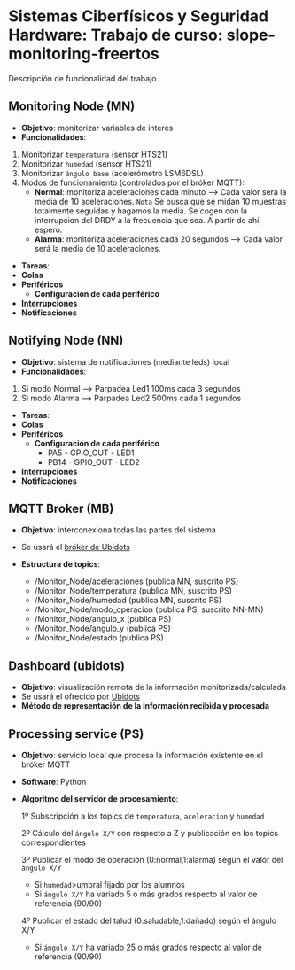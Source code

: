 # Sistemas Ciberfísicos y Seguridad Hardware:  Trabajo de curso: slope-monitoring-freertos
Descripción de funcionalidad del trabajo.
## Monitoring Node (MN)
- **Objetivo**: monitorizar variables de interés
- **Funcionalidades**:
1. Monitorizar ```temperatura``` (sensor HTS21)
2. Monitorizar ```humedad``` (sensor HTS21)
3. Monitorizar ```ángulo base``` (acelerómetro LSM6DSL)
4. Modos de funcionamiento (controlados por el bróker MQTT):
    - **Normal**: monitoriza aceleraciones cada minuto --> Cada valor será la media de 10 aceleraciones.
    `Nota` Se busca que se midan 10 muestras totalmente seguidas y hagamos la media. Se cogen con la interrupcion del DRDY a la frecuencia que sea. A partir de ahí, espero.
    - **Alarma**: monitoriza aceleraciones cada 20 segundos --> Cada valor será la media de 10 aceleraciones.
- **Tareas**:
- **Colas** 
- **Periféricos**
    - **Configuración de cada periférico**
- **Interrupciones**
- **Notificaciones**

## Notifying Node (NN)
- **Objetivo**: sistema de notificaciones (mediante leds) local
- **Funcionalidades**: 
1. Si modo Normal --> Parpadea Led1 100ms cada 3 segundos
1. Si modo Alarma --> Parpadea Led2 500ms cada 1 segundos
- **Tareas**:
- **Colas**
- **Periféricos**
    - **Configuración de cada periférico**
      - PA5 - GPIO_OUT - LED1
      - PB14 - GPIO_OUT - LED2
- **Interrupciones**
- **Notificaciones**

## MQTT Broker (MB)
- **Objetivo**: interconexiona todas las partes del sistema
- Se usará el [bróker de Ubidots](https://es.ubidots.com/)
- **Estructura de topics**:
        
    * /Monitor_Node/aceleraciones (publica MN, suscrito PS)
    * /Monitor_Node/temperatura (publica MN, suscrito PS)
    * /Monitor_Node/humedad (publica MN, suscrito PS)
    * /Monitor_Node/modo_operacion (publica PS, suscrito NN-MN)
    * /Monitor_Node/angulo_x (publica PS)
    * /Monitor_Node/angulo_y (publica PS)
    * /Monitor_Node/estado (publica PS) 
## Dashboard (ubidots)
- **Objetivo**: visualización remota de la información monitorizada/calculada
- Se usará el ofrecido por [Ubidots](https://es.ubidots.com/)
- **Método de representación de la información recibida y procesada**
## Processing service (PS)
-  **Objetivo**: servicio local que procesa la información existente en el bróker MQTT
- **Software**: Python
- **Algoritmo del servidor de procesamiento**:

    1º Subscripción a los topics de ```temperatura```, ```aceleracion``` y ```humedad```
    
    2º Cálculo del ```ángulo X/Y``` con respecto a Z y publicación en los topics correspondientes
    
    3º Publicar el modo de operación (0:normal,1:alarma) según el valor del ```ángulo X/Y``` 
    - Si ```humedad```>umbral fijado por los alumnos
    - Si ```ángulo X/Y``` ha variado 5 o más grados respecto al valor de referencia (90/90)

    4º Publicar el estado del talud (0:saludable,1:dañado) según el ángulo X/Y
    - Si ```ángulo X/Y``` ha variado 25 o más grados respecto al valor de referencia (90/90)
